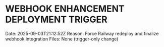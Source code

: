 # WEBHOOK ENHANCEMENT DEPLOYMENT TRIGGER

Date: 2025-09-03T21:12:52Z
Reason: Force Railway redeploy and finalize webhook integration
Files: None (trigger-only change)
